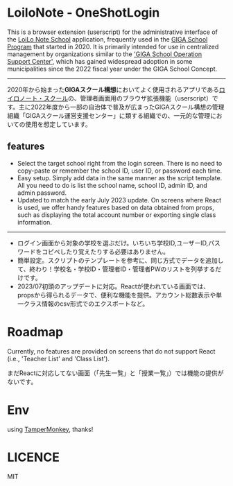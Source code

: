 # LoiloNote - OneShotLogin
This is a browser extension (userscript) for the administrative interface of the [LoiLo Note School](https://n.loilo.tv/en/) application, frequently used in the [GIGA School Program](https://www.mext.go.jp/a_menu/other/index_00001.htm) that started in 2020. It is primarily intended for use in centralized management by organizations similar to the ['GIGA School Operation Support Center'](https://www.mext.go.jp/content/20211118-mxt_zaimu-000019059_05.pdf), which has gained widespread adoption in some municipalities since the 2022 fiscal year under the GIGA School Concept.

---

2020年から始まった**GIGAスクール構想**においてよく使用されるアプリである[ロイロノート・スクール](https://n.loilo.tv/en/)の、管理者画面用のブラウザ拡張機能（userscript）です。主に2022年度から一部の自治体で普及が広まったGIGAスクール構想の管理組織「GIGAスクール運営支援センター」に類する組織での、一元的な管理においての使用を想定しています。

## features
- Select the target school right from the login screen. There is no need to copy-paste or remember the school ID, user ID, or password each time.
- Easy setup. Simply add data in the same manner as the script template. All you need to do is list the school name, school ID, admin ID, and admin password.
- Updated to match the early July 2023 update. On screens where React is used, we offer handy features based on data obtained from props, such as displaying the total account number or exporting single class information.

---

- ログイン画面から対象の学校を選ぶだけ。いちいち学校ID,ユーザーID,パスワードをコピペしたり覚えたりする必要はありません。
- 簡単設定。スクリプトのテンプレートを参考に、同じ方式でデータを追加して、終わり！学校名・学校ID・管理者ID・管理者PWのリストを列挙するだけです。
- 2023/07初頭のアップデートに対応。Reactが使われている画面では、propsから得られるデータで、便利な機能を提供。アカウント総数表示や単一クラス情報のcsv形式でのエクスポートなど。

# Roadmap

Currently, no features are provided on screens that do not support React (i.e., 'Teacher List' and 'Class List').


まだReactに対応してない画面（「先生一覧」と「授業一覧」）では機能の提供がないです。




# Env
using [TamperMonkey](https://www.tampermonkey.net/), thanks!

# LICENCE
MIT